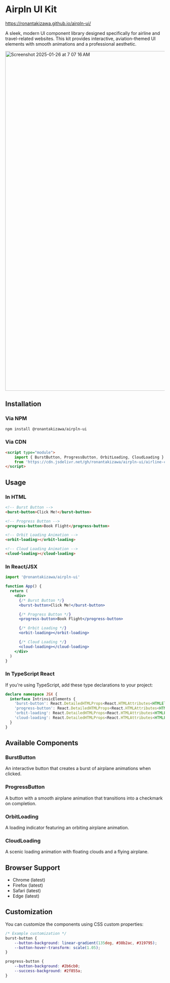 # Airpln UI Kit

https://ronantakizawa.github.io/airpln-ui/

A sleek, modern UI component library designed specifically for airline and travel-related websites. This kit provides interactive, aviation-themed UI elements with smooth animations and a professional aesthetic.

<img width="1072" alt="Screenshot 2025-01-26 at 7 07 16 AM" src="https://github.com/user-attachments/assets/719264cd-13e2-4df1-9b43-e835c726252c" />

## Installation

### Via NPM
```bash
npm install @ronantakizawa/airpln-ui
```

### Via CDN
```html
<script type="module">
    import { BurstButton, ProgressButton, OrbitLoading, CloudLoading } 
    from 'https://cdn.jsdelivr.net/gh/ronantakizawa/airpln-ui/airline-components.js';
</script>
```

## Usage

### In HTML
```html
<!-- Burst Button -->
<burst-button>Click Me!</burst-button>

<!-- Progress Button -->
<progress-button>Book Flight</progress-button>

<!-- Orbit Loading Animation -->
<orbit-loading></orbit-loading>

<!-- Cloud Loading Animation -->
<cloud-loading></cloud-loading>
```

### In React/JSX
```jsx
import '@ronantakizawa/airpln-ui'

function App() {
  return (
    <div>
      {/* Burst Button */}
      <burst-button>Click Me!</burst-button>

      {/* Progress Button */}
      <progress-button>Book Flight</progress-button>

      {/* Orbit Loading */}
      <orbit-loading></orbit-loading>

      {/* Cloud Loading */}
      <cloud-loading></cloud-loading>
    </div>
  )
}
```

### In TypeScript React
If you're using TypeScript, add these type declarations to your project:

```typescript
declare namespace JSX {
  interface IntrinsicElements {
    'burst-button': React.DetailedHTMLProps<React.HTMLAttributes<HTMLElement>, HTMLElement>;
    'progress-button': React.DetailedHTMLProps<React.HTMLAttributes<HTMLElement>, HTMLElement>;
    'orbit-loading': React.DetailedHTMLProps<React.HTMLAttributes<HTMLElement>, HTMLElement>;
    'cloud-loading': React.DetailedHTMLProps<React.HTMLAttributes<HTMLElement>, HTMLElement>;
  }
}
```

## Available Components

### BurstButton
An interactive button that creates a burst of airplane animations when clicked.

### ProgressButton
A button with a smooth airplane animation that transitions into a checkmark on completion.

### OrbitLoading
A loading indicator featuring an orbiting airplane animation.

### CloudLoading
A scenic loading animation with floating clouds and a flying airplane.

## Browser Support

- Chrome (latest)
- Firefox (latest)
- Safari (latest)
- Edge (latest)

## Customization

You can customize the components using CSS custom properties:

```css
/* Example customization */
burst-button {
    --button-background: linear-gradient(135deg, #38b2ac, #319795);
    --button-hover-transform: scale(1.05);
}

progress-button {
    --button-background: #2b6cb0;
    --success-background: #2f855a;
}
```
